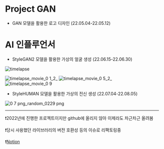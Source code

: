 # Project GAN
* GAN 모델을 활용한 로고 디자인 (22.05.04-22.05.12)

# AI 인플루언서
* StyleGAN2 모델을 활용한 가상의 얼굴 생성 (22.06.15-22.06.30)

![timelapse](https://github.com/user-attachments/assets/5bdb5f8a-5f36-4ef7-9d18-660eb853ae0b)


![timelapse_movie_0 1_2_](https://github.com/user-attachments/assets/bb5398ee-03c6-4df1-b08d-4bc25cb406d7) ![timelapse_movie_0 5_2_](https://github.com/user-attachments/assets/68df429c-7851-4ad1-9c7d-852d15fd61df) ![timelapse_movie_0 9](https://github.com/user-attachments/assets/bb8bd24e-59d2-4027-9e19-63ce4f2fd868)

* StyleHUMAN 모델을 활용한 가상의 전신 생성 (22.07.04-22.08.05)

![0 7 png_random_0229 png](https://github.com/user-attachments/assets/bc591093-f602-4e6a-a96f-4b383484545a)

----------------------------

❗2022년에 진행한 프로젝트이지만 github에 올리지 않아 이제라도 차근차근 올려봄

❗당시 사용했던 라이브러리의 버전 호환성 등의 이슈로 리팩토링중

❗[Notion](https://www.notion.so/Project-GAN-160b67746f27801b9fa8c435e6c1e37f)
